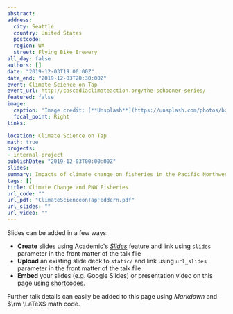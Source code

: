 ```yaml
---
abstract:
address:
  city: Seattle
  country: United States
  postcode: 
  region: WA
  street: Flying Bike Brewery
all_day: false
authors: []
date: "2019-12-03T19:00:00Z"
date_end: "2019-12-03T20:30:00Z"
event: Climate Science on Tap
event_url: http://cascadiaclimateaction.org/the-schooner-series/
featured: false
image:
  caption: 'Image credit: [**Unsplash**](https://unsplash.com/photos/bzdhc5b3Bxs)'
  focal_point: Right
links:

location: Climate Science on Tap
math: true
projects:
- internal-project
publishDate: "2019-12-03T00:00:00Z"
slides: 
summary: Impacts of climate change on fisheries in the Pacific Northwest.
tags: []
title: Climate Change and PNW Fisheries
url_code: ""
url_pdf: "ClimateScienceonTapFeddern.pdf"
url_slides: ""
url_video: ""
---
```




Slides can be added in a few ways:

- **Create** slides using Academic's [*Slides*](https://sourcethemes.com/academic/docs/managing-content/#create-slides) feature and link using `slides` parameter in the front matter of the talk file
- **Upload** an existing slide deck to `static/` and link using `url_slides` parameter in the front matter of the talk file
- **Embed** your slides (e.g. Google Slides) or presentation video on this page using [shortcodes](https://sourcethemes.com/academic/docs/writing-markdown-latex/).

Further talk details can easily be added to this page using *Markdown* and $\rm \LaTeX$ math code.
